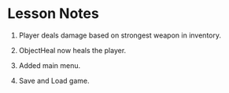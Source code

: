 # Lesson Notes

1. Player deals damage based on strongest weapon in inventory.  

2. ObjectHeal now heals the player.  

3. Added main menu.  

4. Save and Load game.  

